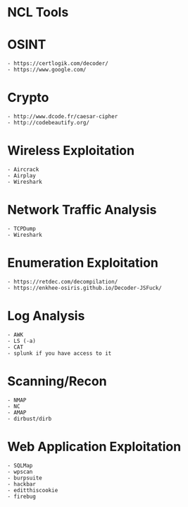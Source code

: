 # NCL Tools

# OSINT
    - https://certlogik.com/decoder/
    - https://www.google.com/
# Crypto
    - http://www.dcode.fr/caesar-cipher
    - http://codebeautify.org/
# Wireless Exploitation
    - Aircrack
    - Airplay
    - Wireshark
# Network Traffic Analysis
    - TCPDump
    - Wireshark
# Enumeration Exploitation
    - https://retdec.com/decompilation/
    - https://enkhee-osiris.github.io/Decoder-JSFuck/
# Log Analysis
    - AWK
    - LS (-a)
    - CAT
    - splunk if you have access to it
# Scanning/Recon
    - NMAP
    - NC
    - AMAP
    - dirbust/dirb
# Web Application Exploitation
    - SQLMap
    - wpscan
    - burpsuite
    - hackbar
    - editthiscookie
    - firebug
